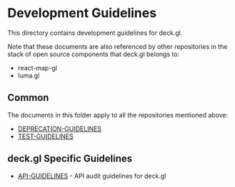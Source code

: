 # Development Guidelines

This directory contains development guidelines for deck.gl.

Note that these documents are also referenced by other repositories in the stack of open source components that deck.gl belongs to:
* react-map-gl
* luma.gl


## Common

The documents in this folder apply to all the repositories mentioned above:

* [DEPRECATION-GUIDELINES](./common/deprecation-guidelines.md)
* [TEST-GUIDELINES](./common/deprecation-guidelines.md)

## deck.gl Specific Guidelines

* [API-GUIDELINES](./deck.gl/API-GUIDELINES.md) - API audit guidelines for deck.gl
